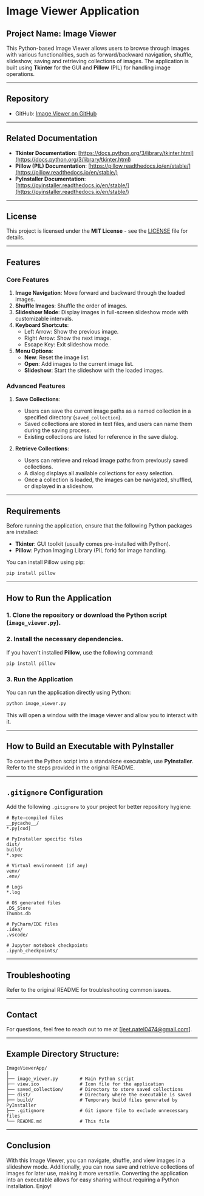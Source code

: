 # Image Viewer Application

## Project Name: Image Viewer

This Python-based Image Viewer allows users to browse through images with various functionalities, such as forward/backward navigation, shuffle, slideshow, saving and retrieving collections of images. The application is built using **Tkinter** for the GUI and **Pillow** (PIL) for handling image operations.

---

## Repository

- GitHub: [Image Viewer on GitHub](https://github.com/jeet0474/Image_Viewer_Application)

---

## Related Documentation

- **Tkinter Documentation**: [https://docs.python.org/3/library/tkinter.html](https://docs.python.org/3/library/tkinter.html)
- **Pillow (PIL) Documentation**: [https://pillow.readthedocs.io/en/stable/](https://pillow.readthedocs.io/en/stable/)
- **PyInstaller Documentation**: [https://pyinstaller.readthedocs.io/en/stable/](https://pyinstaller.readthedocs.io/en/stable/)

---

## License

This project is licensed under the **MIT License** - see the [LICENSE](LICENSE) file for details.

---

## Features

### Core Features
1. **Image Navigation**: Move forward and backward through the loaded images.
2. **Shuffle Images**: Shuffle the order of images.
3. **Slideshow Mode**: Display images in full-screen slideshow mode with customizable intervals.
4. **Keyboard Shortcuts**:
   - Left Arrow: Show the previous image.
   - Right Arrow: Show the next image.
   - Escape Key: Exit slideshow mode.
5. **Menu Options**:
   - **New**: Reset the image list.
   - **Open**: Add images to the current image list.
   - **Slideshow**: Start the slideshow with the loaded images.

### Advanced Features
1. **Save Collections**:
   - Users can save the current image paths as a named collection in a specified directory (`saved_collection`).
   - Saved collections are stored in text files, and users can name them during the saving process.
   - Existing collections are listed for reference in the save dialog.

2. **Retrieve Collections**:
   - Users can retrieve and reload image paths from previously saved collections.
   - A dialog displays all available collections for easy selection.
   - Once a collection is loaded, the images can be navigated, shuffled, or displayed in a slideshow.

---

## Requirements

Before running the application, ensure that the following Python packages are installed:

- **Tkinter**: GUI toolkit (usually comes pre-installed with Python).
- **Pillow**: Python Imaging Library (PIL fork) for image handling.

You can install Pillow using pip:
```bash
pip install pillow
```

---

## How to Run the Application

### 1. Clone the repository or download the Python script (`image_viewer.py`).

### 2. Install the necessary dependencies.
If you haven't installed **Pillow**, use the following command:
```bash
pip install pillow
```

### 3. Run the Application
You can run the application directly using Python:
```bash
python image_viewer.py
```
This will open a window with the image viewer and allow you to interact with it.

---

## How to Build an Executable with PyInstaller

To convert the Python script into a standalone executable, use **PyInstaller**. Refer to the steps provided in the original README.

---

## `.gitignore` Configuration

Add the following `.gitignore` to your project for better repository hygiene:

```
# Byte-compiled files
__pycache__/
*.py[cod]

# PyInstaller specific files
dist/
build/
*.spec

# Virtual environment (if any)
venv/
.env/

# Logs
*.log

# OS generated files
.DS_Store
Thumbs.db

# PyCharm/IDE files
.idea/
.vscode/

# Jupyter notebook checkpoints
.ipynb_checkpoints/
```

---

## Troubleshooting

Refer to the original README for troubleshooting common issues.

---

## Contact

For questions, feel free to reach out to me at [jeet.patel0474@gmail.com].

---

## Example Directory Structure:

```
ImageViewerApp/
│
├── image_viewer.py        # Main Python script
├── view.ico               # Icon file for the application
├── saved_collection/      # Directory to store saved collections
├── dist/                  # Directory where the executable is saved
├── build/                 # Temporary build files generated by PyInstaller
├── .gitignore             # Git ignore file to exclude unnecessary files
└── README.md              # This file
```

---

## Conclusion

With this Image Viewer, you can navigate, shuffle, and view images in a slideshow mode. Additionally, you can now save and retrieve collections of images for later use, making it more versatile. Converting the application into an executable allows for easy sharing without requiring a Python installation. Enjoy!